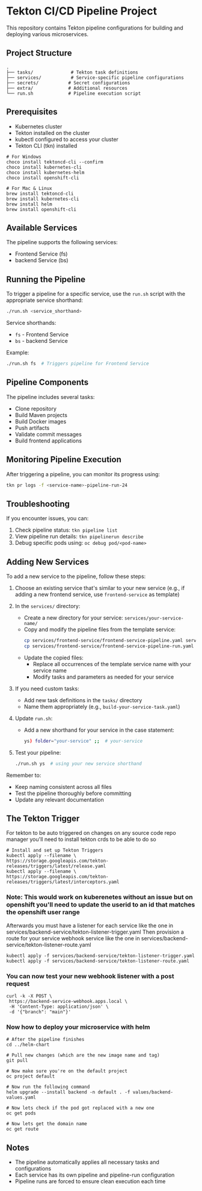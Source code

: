 # Tekton CI/CD Pipeline Project

This repository contains Tekton pipeline configurations for building and deploying various microservices.

## Project Structure

```
.
├── tasks/              # Tekton task definitions
├── services/           # Service-specific pipeline configurations
├── secrets/           # Secret configurations
├── extra/             # Additional resources
└── run.sh             # Pipeline execution script
```

## Prerequisites

- Kubernetes cluster
- Tekton installed on the cluster
- kubectl configured to access your cluster
- Tekton CLI (tkn) installed

```
# For Windows
choco install tektoncd-cli --confirm
choco install kubernetes-cli
choco install kubernetes-helm
choco install openshift-cli

# For Mac & Linux
brew install tektoncd-cli
brew install kubernetes-cli
brew install helm
brew install openshift-cli
```

## Available Services

The pipeline supports the following services:

- Frontend Service (fs)
- backend Service (bs)

## Running the Pipeline

To trigger a pipeline for a specific service, use the `run.sh` script with the appropriate service shorthand:

```bash
./run.sh <service_shorthand>
```

Service shorthands:
- `fs` - Frontend Service
- `bs` - backend Service

Example:
```bash
./run.sh fs  # Triggers pipeline for Frontend Service
```

## Pipeline Components

The pipeline includes several tasks:
- Clone repository
- Build Maven projects
- Build Docker images
- Push artifacts
- Validate commit messages
- Build frontend applications

## Monitoring Pipeline Execution

After triggering a pipeline, you can monitor its progress using:

```bash
tkn pr logs -f <service-name>-pipeline-run-24
```

## Troubleshooting

If you encounter issues, you can:
1. Check pipeline status: `tkn pipeline list`
2. View pipeline run details: `tkn pipelinerun describe`
3. Debug specific pods using: `oc debug pod/<pod-name>`

## Adding New Services

To add a new service to the pipeline, follow these steps:

1. Choose an existing service that's similar to your new service (e.g., if adding a new frontend service, use `frontend-service` as template)

2. In the `services/` directory:
   - Create a new directory for your service: `services/your-service-name/`
   - Copy and modify the pipeline files from the template service:
     ```bash
     cp services/frontend-service/frontend-service-pipeline.yaml services/your-service-name/your-service-pipeline.yaml
     cp services/frontend-service/frontend-service-pipeline-run.yaml services/your-service-name/your-service-pipeline-run.yaml
     ```
   - Update the copied files:
     - Replace all occurrences of the template service name with your service name
     - Modify tasks and parameters as needed for your service

3. If you need custom tasks:
   - Add new task definitions in the `tasks/` directory
   - Name them appropriately (e.g., `build-your-service-task.yaml`)

4. Update `run.sh`:
   - Add a new shorthand for your service in the case statement:
     ```bash
     ys) folder="your-service" ;;  # your-service
     ```

5. Test your pipeline:
   ```bash
   ./run.sh ys  # using your new service shorthand
   ```

Remember to:
- Keep naming consistent across all files
- Test the pipeline thoroughly before committing
- Update any relevant documentation

## The Tekton Trigger
For tekton to be auto triggered on changes on any source code repo manager you'll need to install tekton crds to be able to do so

```
# Install and set up Tekton Triggers
kubectl apply --filename \
https://storage.googleapis.com/tekton-releases/triggers/latest/release.yaml
kubectl apply --filename \
https://storage.googleapis.com/tekton-releases/triggers/latest/interceptors.yaml
```

### Note: This would work on kuberenetes without an issue but on openshift you'll need to update the userid to an id that matches the openshift user range
Afterwards you must have a listener for each service like the one in services/backend-service/tekton-listener-trigger.yaml
Then provision a route for your service webhook service like the one in services/backend-service/tekton-listener-route.yaml

```
kubectl apply -f services/backend-service/tekton-listener-trigger.yaml
kubectl apply -f services/backend-service/tekton-listener-route.yaml
```

### You can now test your new webhook listener with a post request

```
curl -k -X POST \
 https://backend-service-webhook.apps.local \
 -H 'Content-Type: application/json' \
 -d '{"branch": "main"}'
```

### Now how to deploy your microservice with helm

```
# After the pipeline finishes
cd ../helm-chart

# Pull new changes (which are the new image name and tag)
git pull

# Now make sure you're on the default project
oc project default

# Now run the following command 
helm upgrade --install backend -n default . -f values/backend-values.yaml

# Now lets check if the pod got replaced with a new one
oc get pods

# Now lets get the domain name
oc get route
```

## Notes

- The pipeline automatically applies all necessary tasks and configurations
- Each service has its own pipeline and pipeline-run configuration
- Pipeline runs are forced to ensure clean execution each time


